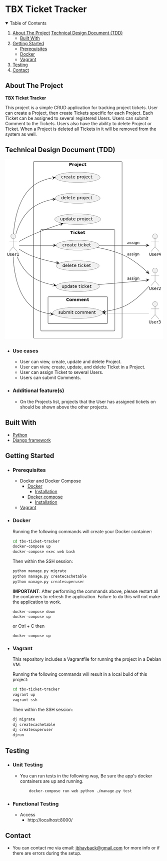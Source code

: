 # TBX Ticket Tracker

<!-- TABLE OF CONTENTS -->
<details open="open">
  <summary>Table of Contents</summary>
  <ol>
    <li>
      <a href="#about-the-project">About The Project</a>
      <a href="#technical-design-document">Technical Design Document (TDD)</a>
      <ul>
        <li><a href="#built-with">Built With</a></li>
      </ul>
    </li>
    <li>
      <a href="#getting-started">Getting Started</a>
      <ul>
        <li><a href="#prerequisites">Prerequisites</a></li>
        <li><a href="#docker">Docker</a></li>
        <li><a href="#vagrant">Vagrant</a></li>
      </ul>
    </li>
    <li><a href="#testing">Testing</a></li>
    <li><a href="#contact">Contact</a></li>
  </ol>
</details>

## __About The Project__

**TBX Ticket Tracker**

This project is a simple CRUD application for tracking project tickets. User can create a Project, then create Tickets specific for each Project. Each Ticket can be assigned to several registered Users. Users can submit Comment to the Tickets. Users also have the ability to delete Project or Ticket. When a Project is deleted all Tickets in it will be removed from the system as well.

## __Technical Design Document (TDD)__
  ![tdd-diagram](https://github.com/jbhayback/tbx-ticket-tracker/blob/main/tbxcodingtask/static/images/tdd_tbx_tracker.png)
  - ### Use cases
    * User can view, create, update and delete Project.
    * User can view, create, update, and delete Ticket in a Project.
    * User can assign Ticket to several Users.
    * Users can submit Comments.
  - ### Additional feature(s)
    * On the Projects list, projects that the User has assigned tickets on should be shown above the other projects.

## Built With
* [Python](https://www.python.org/)
* [Django framework](https://www.djangoproject.com/)


## __Getting Started__

- ### Prerequisites
  - Docker and Docker Compose
    * [Docker](https://www.docker.com/)
      * [Installation](https://docs.docker.com/engine/install/)
    * [Docker compose](https://docs.docker.com/compose/)
      * [Installation](https://docs.docker.com/compose/install/)
  - [Vagrant](https://www.vagrantup.com/docs/installation)

- ### Docker

  Running the following commands will create your Docker container:

  ```bash
  cd tbx-ticket-tracker
  docker-compose up
  docker-compose exec web bash
  ```
  
  Then within the SSH session:
  
  ```bash
  python manage.py migrate
  python manage.py createcachetable
  python manage.py createsuperuser
  ```

  __IMPORTANT__: After performing the commands above, please restart all the containers to refresh the application.
  Failure to do this will not make the application to work.
  ```
  docker-compose down
  docker-compose up
  ```

  or Ctrl + C then
  ```
  docker-compose up
  ```


- ### Vagrant

  This repository includes a Vagrantfile for running the project in a Debian VM.
  
  Running the following commands will result in a local build of this project:
  
  ```bash
  cd tbx-ticket-tracker
  vagrant up
  vagrant ssh
  ```
  
  Then within the SSH session:
  
  ```bash
  dj migrate
  dj createcachetable
  dj createsuperuser
  djrun
  ```

## Testing
  - ### Unit Testing
    - You can run tests in the following way, Be sure the app's docker containers are up and running.
      ```bash
          docker-compose run web python ./manage.py test
      ```
  - ### Functional Testing
    - Access
        * http://localhost:8000/

## Contact
- You can contact me via email: jbhayback@gmail.com for more info or if there are errors during the setup.
